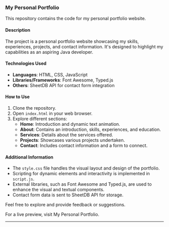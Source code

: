 ### My Personal Portfolio

This repository contains the code for my personal portfolio website.

#### Description
The project is a personal portfolio website showcasing my skills, experiences, projects, and contact information. It's designed to highlight my capabilities as an aspiring Java developer. 

#### Technologies Used
- **Languages**: HTML, CSS, JavaScript
- **Libraries/Frameworks**: Font Awesome, Typed.js
- **Others**: SheetDB API for contact form integration

#### How to Use
1. Clone the repository.
2. Open `index.html` in your web browser.
3. Explore different sections:
   - **Home**: Introduction and dynamic text animation.
   - **About**: Contains an introduction, skills, experiences, and education.
   - **Services**: Details about the services offered.
   - **Projects**: Showcases various projects undertaken.
   - **Contact**: Includes contact information and a form to connect.

#### Additional Information
- The `style.css` file handles the visual layout and design of the portfolio.
- Scripting for dynamic elements and interactivity is implemented in `script.js`.
- External libraries, such as Font Awesome and Typed.js, are used to enhance the visual and textual components.
- Contact form data is sent to SheetDB API for storage.

Feel free to explore and provide feedback or suggestions.

For a live preview, visit My Personal Portfolio.

---
